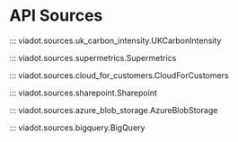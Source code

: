 # **API Sources**

::: viadot.sources.uk_carbon_intensity.UKCarbonIntensity

::: viadot.sources.supermetrics.Supermetrics

::: viadot.sources.cloud_for_customers.CloudForCustomers

::: viadot.sources.sharepoint.Sharepoint

::: viadot.sources.azure_blob_storage.AzureBlobStorage

::: viadot.sources.bigquery.BigQuery
